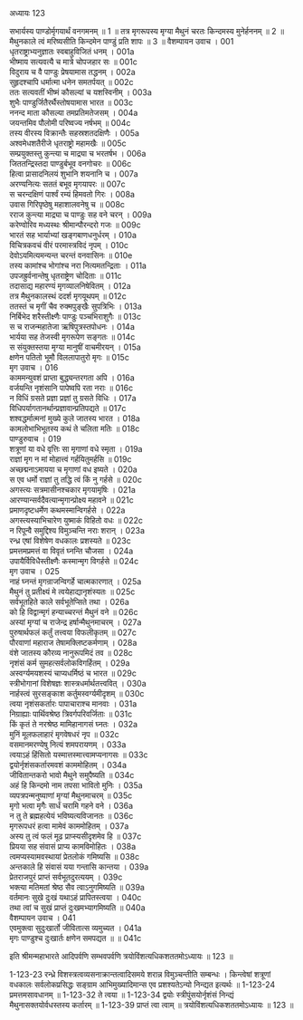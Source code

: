 अध्यायः 123

सभार्यस्य पाण्डोर्मृगयार्थं वनगमनम् ॥ 1 ॥ तत्र मृगरूपस्य मृग्या मैथुनं चरतः किन्दमस्य मुनेर्हननम् ॥ 2 ॥ मैथुनकाले त्वं मरिष्यसीति किन्दमेन पाण्डुं प्रति शापः ॥ 3 ॥
वैशम्पायन उवाच ।	001  
धृतराष्ट्राभ्यनुज्ञातः स्वबाहुविजितं धनम् ।	001a  
भीष्माय सत्यवत्यै च मात्रे चोपजहार सः ॥	001c  
विदुराय च वै पाण्डुः प्रेषयामास तद्धनम् ।	002a  
सुहृदश्चापि धर्मात्मा धनेन समतर्पयत् ॥	002c  
ततः सत्यवतीं भीष्मं कौसल्यां च यशस्विनीम् ।	003a  
शुभैः पाण्डुर्जितैरर्थैस्तोषयामास भारत ॥	003c  
ननन्द माता कौसल्या तमप्रतिमतेजसम् ।	004a  
जयन्तमिव पौलोमी परिष्वज्य नर्षभम् ॥	004c  
तस्य वीरस्य विक्रान्तैः सहस्रशतदक्षिणैः ।	005a  
अश्वमेधशतैरीजे धृतराष्ट्रो महामखैः ॥	005c  
सम्प्रयुक्तस्तु कुन्त्या च माद्र्या च भरतर्षभ ।	006a  
जिततन्द्रिस्तदा पाण्डुर्बभूव वनगोचरः ॥	006c  
हित्वा प्रासादनिलयं शुभानि शयनानि च ।	007a  
अरण्यनित्यः सततं बभूव मृगयापरः ॥	007c  
स चरन्दक्षिणं पार्श्वं रम्यं हिमवतो गिरः ।	008a  
उवास गिरिपृष्ठेषु महाशालवनेषु च ॥	008c  
रराज कुन्त्या माद्र्या च पाण्डुः सह वने चरन् ।	009a  
करेण्वोरिव मध्यस्थः श्रीमान्पौरन्दरो गजः ॥	009c  
भारतं सह भार्याभ्यां खङ्गबाणधनुर्धरम् ।	010a  
विचित्रकवचं वीरं परमास्त्रविदं नृपम् ।	010c  
देवोऽयमित्यमन्यन्त चरन्तं वनवासिनः ॥	010e  
तस्य कामांश्च भोगांश्च नरा नित्यमतन्द्रिताः ।	011a  
उपजह्रुर्वनान्तेषु धृतराष्ट्रेण चोदिताः ॥	011c  
तदासाद्य महारण्यं मृगव्यालनिषेवितम् ।	012a  
तत्र मैथुनकालस्थं ददर्श मृगयूथपम् ॥	012c  
ततस्तं च मृगीं चैव रुक्मपुङ्खैः सुपत्रिभिः ।	013a  
निर्बिभेद शरैस्तीक्ष्णैः पाण्डुः पञ्चभिराशुगैः ॥	013c  
स च राजन्महातेजा ऋषिपुत्रस्तपोधनः ।	014a  
भार्यया सह तेजस्वी मृगरूपेण सङ्गतः ॥	014c  
स संयुक्तस्तया मृग्या मानुषीं वाचमीरयन् ।	015a  
क्षणेन पतितो भूमौ विललापातुरो मृगः ॥	015c  
मृग उवाच ।	016  
काममन्युवशं प्राप्ता बुद्ध्यन्तरगता अपि ।	016a  
वर्जयन्ति नृशंसानि पापेष्वपि रता नराः ॥	016c  
न विधिं ग्रसते प्रज्ञा प्रज्ञां तु ग्रसते विधिः ।	017a  
विधिपर्यागतानर्थान्प्रज्ञावान्प्रतिपद्यते ॥	017c  
शश्वद्धर्मात्मनां मुख्ये कुले जातस्य भारत ।	018a  
कामलोभाभिभूतस्य कथं ते चलिता मतिः ॥	018c  
पाण्डुरुवाच ।	019  
शत्रूणां या वधे वृत्तिः सा मृगाणां वधे स्मृता ।	019a  
राज्ञां मृग न मां मोहात्त्वं गर्हयितुमर्हसि ॥	019c  
अच्छद्मनाऽमायया च मृगाणां वध इष्यते ।	020a  
स एव धर्मो राज्ञां तु तद्धि त्वं किं नु गर्हसे ॥	020c  
अगस्त्यः सत्रमासीनश्चकार मृगयामृषिः ।	021a  
आरण्यान्सर्वदैवत्यान्मृगान्प्रोक्ष्य महावने ॥	021c  
प्रमाणदृष्टधर्मेण कथमस्मान्विगर्हसे ।	022a  
अगस्त्यस्याभिचारेण युष्माकं विहितो वधः ॥	022c  
न रिपून्वै समुद्दिश्य विमुञ्चन्ति नराः शरान् ।	023a  
रन्ध्र एषां विशेषेण वधकालः प्रशस्यते ॥	023c  
प्रमत्तमप्रमत्तं वा विवृतं घ्नन्ति चौजसा ।	024a  
उपायैर्विविधैस्तीक्ष्णैः कस्मान्मृग विगर्हसे ॥	024c  
मृग उवाच ।	025  
नाहं घ्नन्तं मृगन्राजन्विगर्हे चात्मकारणात् ।	025a  
मैथुनं तु प्रतीक्ष्यं मे त्वयेहाद्यानृशंस्यतः ॥	025c  
सर्वभूतहिते काले सर्वभूतेप्सिते तथा ।	026a  
को हि विद्वान्मृगं हन्याच्चरन्तं मैथुनं वने ॥	026c  
अस्यां मृग्यां च राजेन्द्र हर्षान्मैथुनमाचरम् ।	027a  
पुरुषार्थफलं कर्तुं तत्त्वया विफलीकृतम् ॥	027c  
पौरवाणां महाराज तेषामक्लिष्टकर्मणाम् ।	028a  
वंशे जातस्य कौरव्य नानुरूपमिदं तव ॥	028c  
नृशंसं कर्म सुमहत्सर्वलोकविगर्हितम् ।	029a  
अस्वर्ग्यमयशस्यं चाप्यधर्मिष्ठं च भारत ॥	029c  
स्त्रीभोगानां विशेषज्ञः शास्त्रधर्मार्थतत्त्ववित् ।	030a  
नार्हस्त्वं सुरसङ्काश कर्तुमस्वर्ग्यमीदृशम् ॥	030c  
त्वया नृशंसकर्तारः पापाचाराश्च मानवाः ।	031a  
निग्राह्याः पार्थिवश्रेष्ठ त्रिवर्गपरिवर्जिताः ॥	031c  
किं कृतं ते नरश्रेष्ठ मामिहानागसं घ्नतः ।	032a  
मुनिं मूलफलाहारं मृगवेषधरं नृप ॥	032c  
वसमानमरण्येषु नित्यं शमपरायणम् ।	033a  
त्वयाऽहं हिंसितो यस्मात्तस्मात्त्वामप्यनागसः ॥	033c  
द्वयोर्नृशंसकर्तारमवशं काममोहितम् ।	034a  
जीवितान्तकरो भावो मैथुने समुपैष्यति ॥	034c  
अहं हि किन्दमो नाम तपसा भावितो मुनिः ।	035a  
व्यपत्रपन्मनुष्याणां मृग्यां मैथुनमाचरम् ॥	035c  
मृगो भत्वा मृगैः सार्धं चरामि गहने वने ।	036a  
न तु ते ब्रह्महत्येयं भविष्यत्यविजानतः ॥	036c  
मृगरूपधरं हत्वा मामेवं काममोहितम् ।	037a  
अस्य तु त्वं फलं मूढ प्राप्स्यसीदृशमेव हि ॥	037c  
प्रियया सह संवासं प्राप्य कामविमोहितः ।	038a  
त्वमप्यस्यामवस्थायां प्रेतलोकं गमिष्यसि ॥	038c  
अन्तकाले हि संवासं यया गन्तासि कान्तया ।	039a  
प्रेतराजपुरं प्राप्तं सर्वभूतदुरत्ययम् ।	039c  
भक्त्या मतिमतां श्रेष्ठ सैव त्वाऽनुगमिष्यति ॥	039a  
वर्तमानः सुखे दुःखं यथाऽहं प्रापितस्त्वया ।	040c  
तथा त्वां च सुखं प्राप्तं दुःखमभ्यागमिष्यति ॥	040a  
वैशम्पायन उवाच ।	041  
एवमुक्त्वा सुदुःखार्तो जीवितात्स व्यमुच्यत ।	041a  
मृगः पाण्डुश्च दुःखार्तः क्षणेन समपद्यत ॥ ॥	041c  

इति श्रीमन्महाभारते आदिपर्वणि सम्भवपर्वणि त्रयोविंशत्यधिकशततमोऽध्यायः ॥ 123 ॥

1-123-23 रन्ध्रे विशस्त्रत्वव्यसनाक्रान्तत्वादिसमये शरान्न विमुञ्चन्तीति सम्बन्धः । किन्त्वेषां शत्रूणां वधकालः सर्वलोकप्रसिद्धः सङ्ग्राम आभिमुख्यादिमान्स एव प्रशश्यतेऽन्यो निन्द्यत इत्यर्थः ॥ 1-123-24 प्रमत्तमसावधानम् ॥ 1-123-32 ते त्वया ॥ 1-123-34 द्वयोः स्त्रीपुंसयोर्नृशंसं निन्द्यं मैथुनासक्तयोर्वधस्तस्य कर्तारम् ॥ 1-123-39 प्राप्तं त्वा त्वाम् ॥ त्रयोविंशत्यधिकशततमोऽध्यायः ॥ 123 ॥
